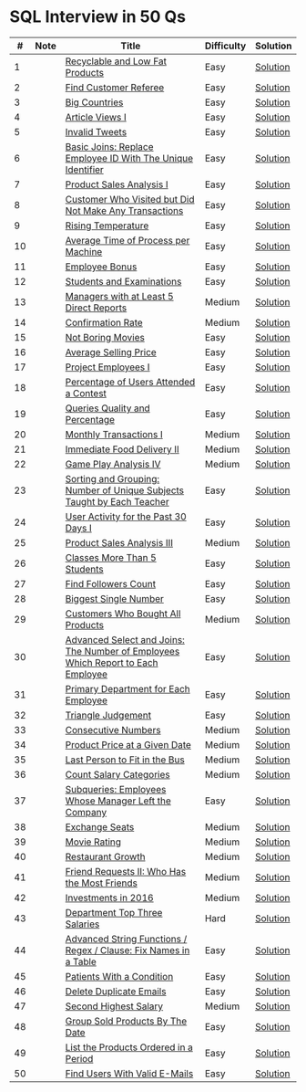 # SQL Interview in 50 Qs

| #   | Note    | Title                                                        | Difficulty | Solution                                                   |
|-----|---------|---------------------------------------------------------------|------------|------------------------------------------------------------|
| 1   |         | [Recyclable and Low Fat Products](https://leetcode.com/problems/recyclable-and-low-fat-products) | Easy       | [Solution]()                                                |
| 2   |         | [Find Customer Referee](https://leetcode.com/problems/find-customer-referee) | Easy       | [Solution]()                                                |
| 3   |         | [Big Countries](https://leetcode.com/problems/big-countries) | Easy       | [Solution]()                                                |
| 4   |         | [Article Views I](https://leetcode.com/problems/article-views-i) | Easy       | [Solution]()                                                |
| 5   |         | [Invalid Tweets](https://leetcode.com/problems/invalid-tweets) | Easy       | [Solution]()                                                |
| 6   |         | [Basic Joins: Replace Employee ID With The Unique Identifier](https://leetcode.com/problems/replace-employee-id-with-the-unique-identifier) | Easy       | [Solution]()                                                |
| 7   |         | [Product Sales Analysis I](https://leetcode.com/problems/product-sales-analysis-i) | Easy       | [Solution]()                                                |
| 8   |         | [Customer Who Visited but Did Not Make Any Transactions](https://leetcode.com/problems/customer-who-visited-but-did-not-make-any-transactions) | Easy       | [Solution]()                                                |
| 9   |         | [Rising Temperature](https://leetcode.com/problems/rising-temperature) | Easy       | [Solution]()                                                |
| 10  |         | [Average Time of Process per Machine](https://leetcode.com/problems/average-time-of-process-per-machine) | Easy       | [Solution]()                                                |
| 11  |         | [Employee Bonus](https://leetcode.com/problems/employee-bonus) | Easy       | [Solution]()                                                |
| 12  |         | [Students and Examinations](https://leetcode.com/problems/students-and-examinations) | Easy       | [Solution]()                                                |
| 13  |         | [Managers with at Least 5 Direct Reports](https://leetcode.com/problems/managers-with-at-least-5-direct-reports) | Medium     | [Solution]()                                                |
| 14  |         | [Confirmation Rate](https://leetcode.com/problems/confirmation-rate) | Medium     | [Solution]()                                                |
| 15  |         | [Not Boring Movies](https://leetcode.com/problems/not-boring-movies) | Easy       | [Solution]()                                                |
| 16  |         | [Average Selling Price](https://leetcode.com/problems/average-selling-price) | Easy       | [Solution]()                                                |
| 17  |         | [Project Employees I](https://leetcode.com/problems/project-employees-i) | Easy       | [Solution]()                                                |
| 18  |         | [Percentage of Users Attended a Contest](https://leetcode.com/problems/percentage-of-users-attended-a-contest) | Easy       | [Solution]()                                                |
| 19  |         | [Queries Quality and Percentage](https://leetcode.com/problems/queries-quality-and-percentage) | Easy       | [Solution]()                                                |
| 20  |         | [Monthly Transactions I](https://leetcode.com/problems/monthly-transactions-i) | Medium     | [Solution]()                                                |
| 21  |         | [Immediate Food Delivery II](https://leetcode.com/problems/immediate-food-delivery-ii) | Medium     | [Solution]()                                                |
| 22  |         | [Game Play Analysis IV](https://leetcode.com/problems/game-play-analysis-iv) | Medium     | [Solution]()                                                |
| 23  |         | [Sorting and Grouping: Number of Unique Subjects Taught by Each Teacher](https://leetcode.com/problems/number-of-unique-subjects-taught-by-each-teacher) | Easy       | [Solution]()                                                |
| 24  |         | [User Activity for the Past 30 Days I](https://leetcode.com/problems/user-activity-for-the-past-30-days-i) | Easy       | [Solution]()                                                |
| 25  |         | [Product Sales Analysis III](https://leetcode.com/problems/product-sales-analysis-iii) | Medium     | [Solution]()                                                |
| 26  |         | [Classes More Than 5 Students](https://leetcode.com/problems/classes-more-than-5-students) | Easy       | [Solution]()                                                |
| 27  |         | [Find Followers Count](https://leetcode.com/problems/find-followers-count) | Easy       | [Solution]()                                                |
| 28  |         | [Biggest Single Number](https://leetcode.com/problems/biggest-single-number) | Easy       | [Solution]()                                                |
| 29  |         | [Customers Who Bought All Products](https://leetcode.com/problems/customers-who-bought-all-products) | Medium     | [Solution]()                                                |
| 30  |         | [Advanced Select and Joins: The Number of Employees Which Report to Each Employee](https://leetcode.com/problems/the-number-of-employees-which-report-to-each-employee) | Easy       | [Solution]()                                                |
| 31  |         | [Primary Department for Each Employee](https://leetcode.com/problems/primary-department-for-each-employee) | Easy       | [Solution]()                                                |
| 32  |         | [Triangle Judgement](https://leetcode.com/problems/triangle-judgement) | Easy       | [Solution]()                                                |
| 33  |         | [Consecutive Numbers](https://leetcode.com/problems/consecutive-numbers) | Medium     | [Solution]()                                                |
| 34  |         | [Product Price at a Given Date](https://leetcode.com/problems/product-price-at-a-given-date) | Medium     | [Solution]()                                                |
| 35  |         | [Last Person to Fit in the Bus](https://leetcode.com/problems/last-person-to-fit-in-the-bus) | Medium     | [Solution]()                                                |
| 36  |         | [Count Salary Categories](https://leetcode.com/problems/count-salary-categories) | Medium     | [Solution]()                                                |
| 37  |         | [Subqueries: Employees Whose Manager Left the Company](https://leetcode.com/problems/employees-whose-manager-left-the-company) | Easy       | [Solution]()                                                |
| 38  |         | [Exchange Seats](https://leetcode.com/problems/exchange-seats) | Medium     | [Solution]()                                                |
| 39  |         | [Movie Rating](https://leetcode.com/problems/movie-rating)    | Medium     | [Solution]()                                                |
| 40  |         | [Restaurant Growth](https://leetcode.com/problems/restaurant-growth) | Medium     | [Solution]()                                                |
| 41  |         | [Friend Requests II: Who Has the Most Friends](https://leetcode.com/problems/friend-requests-ii-who-has-the-most-friends) | Medium     | [Solution]()                                                |
| 42  |         | [Investments in 2016](https://leetcode.com/problems/investments-in-2016) | Medium     | [Solution]()                                                |
| 43  |         | [Department Top Three Salaries](https://leetcode.com/problems/department-top-three-salaries) | Hard       | [Solution]()                                                |
| 44  |         | [Advanced String Functions / Regex / Clause: Fix Names in a Table](https://leetcode.com/problems/fix-names-in-a-table) | Easy       | [Solution]()                                                |
| 45  |         | [Patients With a Condition](https://leetcode.com/problems/patients-with-a-condition) | Easy       | [Solution]()                                                |
| 46  |         | [Delete Duplicate Emails](https://leetcode.com/problems/delete-duplicate-emails) | Easy       | [Solution]()                                                |
| 47  |         | [Second Highest Salary](https://leetcode.com/problems/second-highest-salary) | Medium     | [Solution]()                                                |
| 48  |         | [Group Sold Products By The Date](https://leetcode.com/problems/group-sold-products-by-the-date) | Easy       | [Solution]()                                                |
| 49  |         | [List the Products Ordered in a Period](https://leetcode.com/problems/list-the-products-ordered-in-a-period) | Easy       | [Solution]()                                                |
| 50  |         | [Find Users With Valid E-Mails](https://leetcode.com/problems/find-users-with-valid-e-mails) | Easy       | [Solution]()                                                |
